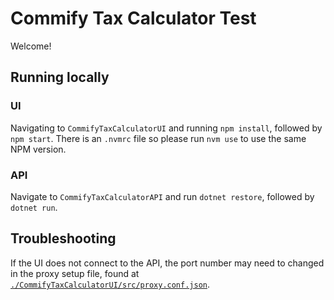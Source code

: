 # Commify Tax Calculator Test

Welcome!

## Running locally

### UI

Navigating to `CommifyTaxCalculatorUI` and running `npm install`, followed by `npm start`. There is an `.nvmrc` file so please run `nvm use` to use the same NPM version.

### API

Navigate to `CommifyTaxCalculatorAPI` and run `dotnet restore`, followed by `dotnet run`.

## Troubleshooting

If the UI does not connect to the API, the port number may need to changed in the proxy setup file, found at [`./CommifyTaxCalculatorUI/src/proxy.conf.json`](./CommifyTaxCalculatorUI/src/proxy.conf.json).
